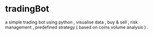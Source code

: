 # tradingBot
a simple trading bot using python , visualise data , buy & sell , risk management , predefined strategy ( based on coins volume analysis ) .
